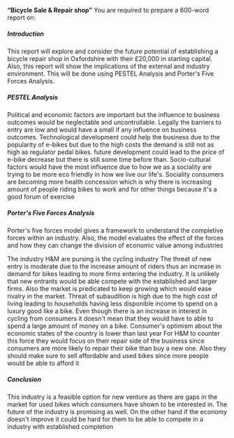 **“Bicycle Sale & Repair shop”**
You are required to prepare a 600-word report on:

##### Introduction
This report will explore and consider the future potential of establishing a bicycle repair shop in Oxfordshire with their £20,000 in starting capital. Also, this report will show the implications of the external and industry environment. This will be done using PESTEL Analysis and Porter's Five Forces Analysis. 
##### PESTEL Analysis
Political and economic factors are important but the influence to business outcomes would be neglectable and uncontrollable. Legally the barriers to entry are low and would have a small if any influence on business outcomes. 
Technological development could help the business due to the popularity of e-bikes but due to the high costs the demand is still not as high as regulator pedal bikes. future development could lead to the price of e-bike decrease but there is still some time before than. Socio-cultural factors would have the most influence due to how we as a sociality are trying to be more eco friendly in how we live our life's. Sociality consumers are becoming more health concession which is why there is increasing amount of people riding bikes to work and for other things because it's a good forum of exercise

##### Porter's Five Forces Analysis
Porter's five forces model gives a framework to understand the completive forces within an industry. Also, the model evaluates the effect of the forces and how they can change the division of economic value among industries

The industry H&M are pursing is the cycling industry
	The threat of new entry is moderate due to the increase amount of riders thus an increase in demand for bikes leading to more firms entering the industry. It is unlikely that new entrants would be able compete with the established and larger firms. Also the market is predicated to keep growing which would ease rivalry in the market. 
	Threat of subaudition is high due to the high cost of living leading to households having less disponible income to spend on a luxury good like a bike. Even though there is an increase in interest in cycling from consumers it doesn't mean that they would have to able to spend a large amount of money on a bike. Consumer's optimism about the economic states of the country is lower than last year
	For H&M to counter this force they would focus on their repair side of the business since consumers are more likely to repair their bike than buy a new one. Also they should make sure to sell affordable and used bikes since more people would be able  to afford it
	
##### Conclusion
This industry is a feasible option for new venture as there are gaps in the market for used bikes which consumers have shown to be interested in. The future of the industry is promising as well.  On the other hand if the economy doesn't improve it could be hard for them to be able to compete in a industry with established completion
